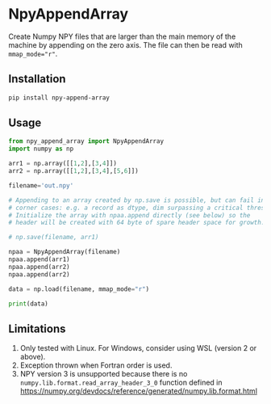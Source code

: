 # NpyAppendArray

Create Numpy NPY files that are larger than the main memory of the machine by
appending on the zero axis. The file can then be read with `mmap_mode="r"`.

## Installation

```bash
pip install npy-append-array
```

## Usage

```python
from npy_append_array import NpyAppendArray
import numpy as np

arr1 = np.array([[1,2],[3,4]])
arr2 = np.array([[1,2],[3,4],[5,6]])

filename='out.npy'

# Appending to an array created by np.save is possible, but can fail in certain
# corner cases: e.g. a record as dtype, dim surpassing a critical threshold.
# Initialize the array with npaa.append directly (see below) so the
# header will be created with 64 byte of spare header space for growth.

# np.save(filename, arr1)

npaa = NpyAppendArray(filename)
npaa.append(arr1)
npaa.append(arr2)
npaa.append(arr2)

data = np.load(filename, mmap_mode="r")

print(data)
```

## Limitations

1. Only tested with Linux. For Windows, consider using WSL (version 2 or above).
2. Exception thrown when Fortran order is used.
3. NPY version 3 is unsupported because there is no
  `numpy.lib.format.read_array_header_3_0` function defined in
  https://numpy.org/devdocs/reference/generated/numpy.lib.format.html
